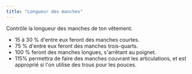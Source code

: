 ```yaml
---
title: "Longueur des manches"
---
```


Contrôle la longueur des manches de ton vêtement.
 - 15 à 30 % d'entre eux feront des manches courtes.
 - 75 % d'entre eux feront des manches trois-quarts.
 - 100 % feront des manches longues, s'arrêtant au poignet.
 - 115% permettra de faire des manches couvrant les articulations, et est approprié si l'on utilise des trous pour les pouces.

